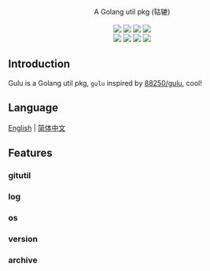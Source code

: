 <p align = "center">
<br><br>
A Golang util pkg (轱辘)
<br><br>
<a title="Go Reference" target="_blank" href="https://pkg.go.dev/github.com/elliotxx/gulu"><img src="https://pkg.go.dev/badge/github.com/elliotxx/gulu.svg"></a>
<a title="Go Report Card" target="_blank" href="https://goreportcard.com/report/github.com/elliotxx/gulu"><img src="https://goreportcard.com/badge/github.com/elliotxx/gulu?style=flat-square"></a>
<a title="Coverage Status" target="_blank" href="https://coveralls.io/github/elliotxx/gulu?branch=master"><img src="https://img.shields.io/coveralls/github/elliotxx/gulu/master"></a>
<a title="Code Size" target="_blank" href="https://github.com/elliotxx/gulu"><img src="https://img.shields.io/github/languages/code-size/elliotxx/gulu.svg?style=flat-square"></a>
<br>
<a title="GitHub release" target="_blank" href="https://github.com/elliotxx/gulu/releases"><img src="https://img.shields.io/github/release/elliotxx/gulu.svg"></a>
<a title="License" target="_blank" href="https://github.com/elliotxx/gulu/blob/master/LICENSE"><img src="https://img.shields.io/github/license/elliotxx/gulu"></a>
<a title="GitHub Commits" target="_blank" href="https://github.com/elliotxx/gulu/commits/master"><img src="https://img.shields.io/github/commit-activity/m/elliotxx/gulu.svg?style=flat-square"></a>
<a title="Last Commit" target="_blank" href="https://github.com/elliotxx/gulu/commits/master"><img src="https://img.shields.io/github/last-commit/elliotxx/gulu.svg?style=flat-square&color=FF9900"></a>
</p>

## Introduction

Gulu is a Golang util pkg, `gulu` inspired by [88250/gulu](https://github.com/88250/gulu), cool!

## Language

[English](https://github.com/elliotxx/gulu/blob/master/README.md) | [简体中文](https://github.com/elliotxx/gulu/blob/master/README-zh.md)

## Features

### gitutil

### log

### os

### version

### archive
